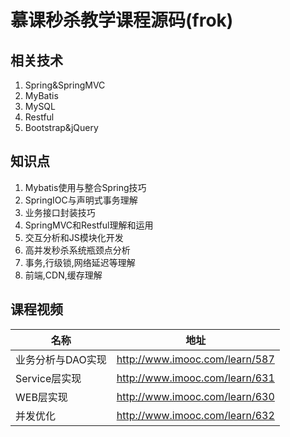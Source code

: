 # 慕课秒杀教学课程源码(frok)
## 相关技术
1. Spring&SpringMVC
2. MyBatis
2. MySQL
3. Restful
4. Bootstrap&jQuery

## 知识点
1. Mybatis使用与整合Spring技巧
2. SpringIOC与声明式事务理解
3. 业务接口封装技巧
4. SpringMVC和Restful理解和运用
5. 交互分析和JS模块化开发
6. 高并发秒杀系统瓶颈点分析
7. 事务,行级锁,网络延迟等理解
8. 前端,CDN,缓存理解

## 课程视频
名称              | 地址
------------      | ------------- 
业务分析与DAO实现 | http://www.imooc.com/learn/587
Service层实现     | http://www.imooc.com/learn/631
WEB层实现         | http://www.imooc.com/learn/630
并发优化          | http://www.imooc.com/learn/632
